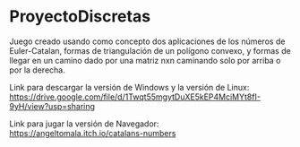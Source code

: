 # ProyectoDiscretas

Juego creado usando como concepto dos aplicaciones de los números de Euler-Catalan, formas de triangulación de un polígono convexo, y formas de llegar en un camino dado por una matriz nxn caminando solo por arriba o por la derecha. 

Link para descargar la versión de Windows y la versión de Linux:
https://drive.google.com/file/d/1Twqt55mgytDuXE5kEP4MciMYt8fI-9yH/view?usp=sharing

Link para jugar la versión de Navegador:
https://angeltomala.itch.io/catalans-numbers
